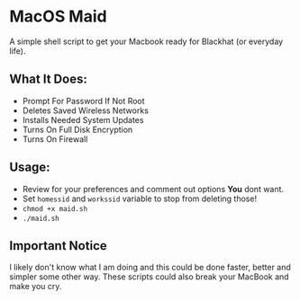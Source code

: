 # MacOS Maid
A simple shell script to get your Macbook ready for Blackhat (or everyday life).

## What It Does:
- Prompt For Password If Not Root
- Deletes Saved Wireless Networks
- Installs Needed System Updates
- Turns On Full Disk Encryption
- Turns On Firewall

## Usage:
- Review for your preferences and comment out options **You** dont want.
- Set `homessid` and `workssid` variable to stop from deleting those!
- `chmod +x maid.sh`
- `./maid.sh`

## Important Notice
I likely don't know what I am doing and this could be done faster, better and simpler some other way. These scripts could also break your MacBook and make you cry.
